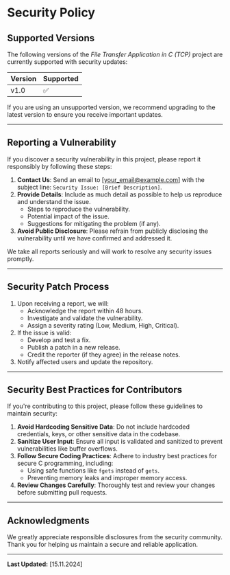 # Security Policy

## Supported Versions

The following versions of the *File Transfer Application in C (TCP)* project are currently supported with security updates:

| Version | Supported          |
|---------|--------------------|
| v1.0    | :white_check_mark: |

If you are using an unsupported version, we recommend upgrading to the latest version to ensure you receive important updates.

---

## Reporting a Vulnerability

If you discover a security vulnerability in this project, please report it responsibly by following these steps:

1. **Contact Us**: Send an email to [your_email@example.com] with the subject line: `Security Issue: [Brief Description]`.
2. **Provide Details**: Include as much detail as possible to help us reproduce and understand the issue. 
   - Steps to reproduce the vulnerability.
   - Potential impact of the issue.
   - Suggestions for mitigating the problem (if any).
3. **Avoid Public Disclosure**: Please refrain from publicly disclosing the vulnerability until we have confirmed and addressed it.

We take all reports seriously and will work to resolve any security issues promptly.

---

## Security Patch Process

1. Upon receiving a report, we will:
   - Acknowledge the report within 48 hours.
   - Investigate and validate the vulnerability.
   - Assign a severity rating (Low, Medium, High, Critical).
2. If the issue is valid:
   - Develop and test a fix.
   - Publish a patch in a new release.
   - Credit the reporter (if they agree) in the release notes.
3. Notify affected users and update the repository.

---

## Security Best Practices for Contributors

If you're contributing to this project, please follow these guidelines to maintain security:
1. **Avoid Hardcoding Sensitive Data**: Do not include hardcoded credentials, keys, or other sensitive data in the codebase.
2. **Sanitize User Input**: Ensure all input is validated and sanitized to prevent vulnerabilities like buffer overflows.
3. **Follow Secure Coding Practices**: Adhere to industry best practices for secure C programming, including:
   - Using safe functions like `fgets` instead of `gets`.
   - Preventing memory leaks and improper memory access.
4. **Review Changes Carefully**: Thoroughly test and review your changes before submitting pull requests.

---

## Acknowledgments

We greatly appreciate responsible disclosures from the security community. Thank you for helping us maintain a secure and reliable application.

---

**Last Updated:** [15.11.2024]
